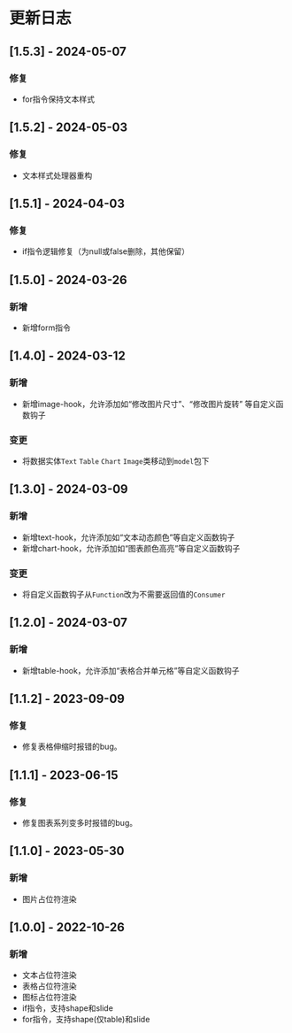 # 更新日志
## [1.5.3] - 2024-05-07
### 修复
* for指令保持文本样式

## [1.5.2] - 2024-05-03
### 修复
* 文本样式处理器重构

## [1.5.1] - 2024-04-03
### 修复
* if指令逻辑修复（为null或false删除，其他保留）

## [1.5.0] - 2024-03-26
### 新增
* 新增form指令

## [1.4.0] - 2024-03-12
### 新增
* 新增image-hook，允许添加如“修改图片尺寸”、“修改图片旋转” 等自定义函数钩子

### 变更
* 将数据实体`Text` `Table` `Chart` `Image`类移动到`model`包下

## [1.3.0] - 2024-03-09
### 新增
* 新增text-hook，允许添加如“文本动态颜色”等自定义函数钩子
* 新增chart-hook，允许添加如“图表颜色高亮”等自定义函数钩子

### 变更
* 将自定义函数钩子从`Function`改为不需要返回值的`Consumer`

## [1.2.0] - 2024-03-07

### 新增
* 新增table-hook，允许添加“表格合并单元格”等自定义函数钩子

## [1.1.2] - 2023-09-09

### 修复
* 修复表格伸缩时报错的bug。

## [1.1.1] - 2023-06-15

### 修复
* 修复图表系列变多时报错的bug。

## [1.1.0] - 2023-05-30

### 新增
* 图片占位符渲染

## [1.0.0] - 2022-10-26

### 新增
* 文本占位符渲染
* 表格占位符渲染
* 图标占位符渲染
* if指令，支持shape和slide
* for指令，支持shape(仅table)和slide